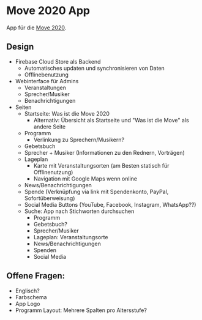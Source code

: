 # Move 2020 App

App für die [Move 2020](https://www.move2020.org/).

## Design

- Firebase Cloud Store als Backend
    - Automatisches updaten und synchronisieren von Daten
    - Offlinebenutzung
- Webinterface für Admins
    - Veranstaltungen
    - Sprecher/Musiker
    - Benachrichtigungen
- Seiten
    - Startseite: Was ist die Move 2020
        - Alternativ: Übersicht als Startseite und "Was ist die Move" als andere Seite
    - Programm
        - Verlinkung zu Sprechern/Musikern?
    - Gebetsbuch
    - Sprecher + Musiker (Informationen zu den Rednern, Vorträgen)
    - Lageplan
        - Karte mit Veranstaltungsorten (am Besten statisch für Offlinenutzung)
        - Navigation mit Google Maps wenn online
    - News/Benachrichtigungen
    - Spende (Verknüpfung via link mit Spendenkonto, PayPal, Sofortüberweisung)
    - Social Media Buttons (YouTube, Facebook, Instagram, WhatsApp??)
    - Suche: App nach Stichworten durchsuchen
        - Programm
        - Gebetsbuch?
        - Sprecher/Musiker
        - Lageplan: Veranstaltungsorte
        - News/Benachrichtigungen
        - Spenden
        - Social Media

## Offene Fragen:
- Englisch?
- Farbschema
- App Logo
- Programm Layout: Mehrere Spalten pro Altersstufe?

